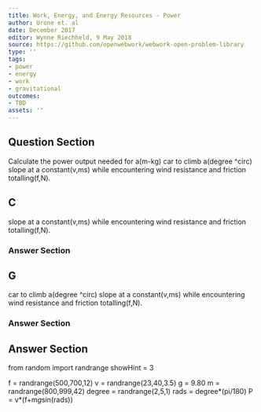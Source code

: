 ```yaml
---
title: Work, Energy, and Energy Resources - Power
author: Urone et. al
date: December 2017
editor: Wynne Riechheld, 9 May 2018
source: https://github.com/openwebwork/webwork-open-problem-library
type: ''
tags:
- power
- energy
- work
- gravitational
outcomes:
- TBD
assets: ''
---
```


## Question Section 

Calculate the power output needed for a(m-kg) car to climb a(degree ^circ) slope at a constant(v,ms) while encountering wind resistance and friction totalling(f,N).

## C
slope at a constant(v,ms) while encountering wind resistance and friction totalling(f,N).
### Answer Section
## G
car to climb a(degree ^circ) slope at a constant(v,ms) while encountering wind resistance and friction totalling(f,N).
### Answer Section


## Answer Section

from random import randrange
showHint = 3

f = randrange(500,700,12)
v = randrange(23,40,3.5)
g = 9.80
m = randrange(800,999,42)
degree = randrange(2,5,1)
rads = degree*(pi/180)
P = v*(f+m*g*sin(rads))